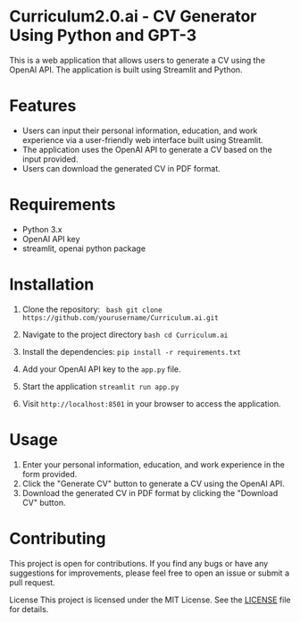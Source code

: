 # Curriculum2.0.ai - CV Generator Using Python and GPT-3

This is a web application that allows users to generate a CV using the OpenAI API. The application is built using Streamlit and Python.

# Features
- Users can input their personal information, education, and work experience via a user-friendly web interface built using Streamlit.
- The application uses the OpenAI API to generate a CV based on the input provided.
- Users can download the generated CV in PDF format.

# Requirements
- Python 3.x
- OpenAI API key
- streamlit, openai python package

# Installation
1. Clone the repository:
  ` bash git clone https://github.com/yourusername/Curriculum.ai.git`
  
2. Navigate to the project directory
  `bash cd Curriculum.ai`
  
3. Install the dependencies:
  `pip install -r requirements.txt`
  
4. Add your OpenAI API key to the `app.py` file.
5. Start the application
  `streamlit run app.py`
  
6. Visit `http://localhost:8501` in your browser to access the application.

# Usage
1. Enter your personal information, education, and work experience in the form provided.
2. Click the "Generate CV" button to generate a CV using the OpenAI API.
3. Download the generated CV in PDF format by clicking the "Download CV" button.
 
# Contributing
This project is open for contributions. If you find any bugs or have any suggestions for improvements, please feel free to open an issue or submit a pull request.

License
This project is licensed under the MIT License. See the <u>LICENSE</u> file for details.
  




